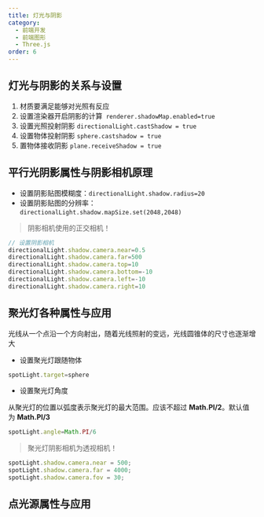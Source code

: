 ```yaml
---
title: 灯光与阴影
category:
  - 前端开发
  - 前端图形
  - Three.js
order: 6
---
```


## 灯光与阴影的关系与设置

1. 材质要满足能够对光照有反应
1. 设置渲染器开启阴影的计算` renderer.shadowMap.enabled=true`
1. 设置光照投射阴影 `directionalLight.castShadow = true`
1. 设置物体投射阴影 `sphere.castshadow = true`
1. 置物体接收阴影 `plane.receiveShadow = true`

## 平行光阴影属性与阴影相机原理

- 设置阴影贴图模糊度：`directionalLight.shadow.radius=20`
- 设置阴影贴图的分辨率：`directionalLight.shadow.mapSize.set(2048,2048)`

> 阴影相机使用的正交相机！

```js
// 设置阴影相机
directionalLight.shadow.camera.near=0.5
directionalLight.shadow.camera.far=500
directionalLight.shadow.camera.top=10
directionalLight.shadow.camera.bottom=-10
directionalLight.shadow.camera.left=-10
directionalLight.shadow.camera.right=10
```

## 聚光灯各种属性与应用

光线从一个点沿一个方向射出，随着光线照射的变远，光线圆锥体的尺寸也逐渐增大

- 设置聚光灯跟随物体

```js
spotLight.target=sphere
```

- 设置聚光灯角度

从聚光灯的位置以弧度表示聚光灯的最大范围。应该不超过 **Math.PI/2**。默认值为 **Math.PI/3**

```js
spotLight.angle=Math.PI/6
```

> 聚光灯阴影相机为透视相机！

```js
spotLight.shadow.camera.near = 500;
spotLight.shadow.camera.far = 4000;
spotLight.shadow.camera.fov = 30;
```

## 点光源属性与应用

